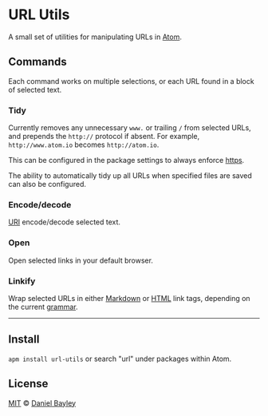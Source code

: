 URL Utils
=========
A small set of utilities for manipulating URLs in [Atom].

Commands
--------
Each command works on multiple selections, or each URL found in a block of selected text.

### Tidy
Currently removes any unnecessary `www.` or trailing `/` from selected URLs, and prepends the `http://` protocol if absent. For example, `http://www.atom.io` becomes `http://atom.io`.

This can be configured in the package settings to always enforce [https].

The ability to automatically tidy up all URLs when specified files are saved can also be configured.

### Encode/decode
[URI] encode/decode selected text.

### Open
Open selected links in your default browser.

### Linkify
Wrap selected URLs in either [Markdown] or [HTML] link tags, depending on the current [grammar].

---

Install
-------
`apm install url-utils` or search "url" under packages within Atom.

License
-------
[MIT] © [Daniel Bayley]

[MIT]:						LICENSE.md
[Daniel Bayley]:	https://github.com/danielbayley
[atom]:						https://atom.io
[grammar]:				http://flight-manual.atom.io/using-atom/sections/grammar
[browser-plus]:		https://atom.io/packages/browser-plus
[markdown]:				http://commonmark.org/help/tutorial/05-links.html
[HTML]:						http://w3schools.com/html/html_links.asp
[URI]:						https://en.wikipedia.org/wiki/Uniform_Resource_Identifier
[https]:					https://mashable.com/2011/05/31/https-web-security
